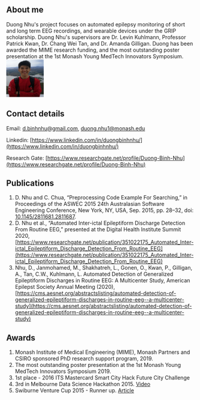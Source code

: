 ## About me
Duong Nhu's project focuses on automated epilepsy monitoring of short and long term EEG recordings, and wearable devices under the GRIP scholarship. Duong Nhu's supervisors are Dr. Levin Kuhlmann, Professor Patrick Kwan, Dr. Chang Wei Tan, and Dr. Amanda Gilligan. Duong has been awarded the MIME research funding, and the most outstanding poster presentation at the 1st Monash Young MedTech Innovators Symposium.
<img src="assets/profile.jpg" width="100" height="100"/>
## Contact details
Email: [d.binhnhu@gmail.com](d.binhnhu@gmail.com), [duong.nhu1@monash.edu](duong.nhu1@monash.edu)

Linkedin: [https://www.linkedin.com/in/duongbinhnhu/](https://www.linkedin.com/in/duongbinhnhu/)

Research Gate: [https://www.researchgate.net/profile/Duong-Binh-Nhu](https://www.researchgate.net/profile/Duong-Binh-Nhu)

## Publications

1. D. Nhu and C. Chua, “Preprocessing Code Example For Searching,” in Proceedings of the ASWEC 2015 24th Australasian Software Engineering Conference, New York, NY, USA, Sep. 2015, pp. 28–32, doi: [10.1145/2811681.2811687](10.1145/2811681.2811687).
2. D. Nhu et al., “Automated Inter-ictal Epileptiform Discharge Detection From Routine EEG,” presented at the Digital Health Institute Summit 2020, [https://www.researchgate.net/publication/351022175_Automated_Inter-ictal_Epileptiform_Discharge_Detection_From_Routine_EEG](https://www.researchgate.net/publication/351022175_Automated_Inter-ictal_Epileptiform_Discharge_Detection_From_Routine_EEG)
3. Nhu, D., Janmohamed, M., Shakhatreh, L., Gonen, O., Kwan, P., Gilligan, A., Tan, C.W., Kuhlmann, L. Automated Detection of Generalized Epileptiform Discharges in Routine EEG: A Multicenter Study, American Epilepst Society Annual Meeting (2020), [https://cms.aesnet.org/abstractslisting/automated-detection-of-generalized-epileptiform-discharges-in-routine-eeg--a-multicenter-study](https://cms.aesnet.org/abstractslisting/automated-detection-of-generalized-epileptiform-discharges-in-routine-eeg--a-multicenter-study)

## Awards

1. Monash Institute of Medical Engineering (MIME), Monash Partners and CSIRO sponsored PhD research support program, 2019.
2. The most outstanding poster presentation at the 1st Monash Young MedTech Innovators Symposium 2019.
3. 1st place - 2016 ITS Mastercard Smart City Hack Future City Challenge
4. 3rd in Melbourne Data Science Hackathon 2015. [Video](http://www.datasciencemelbourne.com/datathon/2016videos/)
5. Swiburne Venture Cup 2015 - Runner up. [Article](http://knowing.swinburne.edu.au/post/134764024184/wrap-of-the-swinburne-venture-cup)


